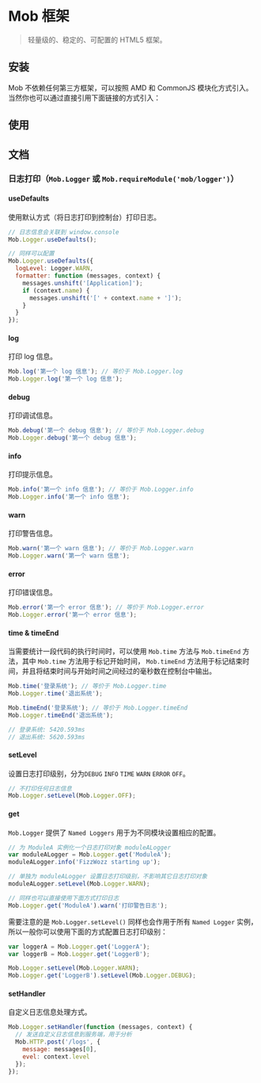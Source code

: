 # Mob 框架

> 轻量级的、稳定的、可配置的 HTML5 框架。

## 安装
Mob 不依赖任何第三方框架，可以按照 AMD 和 CommonJS 模块化方式引入。当然你也可以通过直接引用下面链接的方式引入：

  <script src="https://raw.github.com/xscripter/mob/master/src/mob.min.js"></script>

## 使用

## 文档

### 日志打印（`Mob.Logger` 或 `Mob.requireModule('mob/logger')`）

#### useDefaults
使用默认方式（将日志打印到控制台）打印日志。

```js
// 日志信息会关联到 window.console
Mob.Logger.useDefaults();

// 同样可以配置
Mob.Logger.useDefaults({
  logLevel: Logger.WARN,
  formatter: function (messages, context) {
    messages.unshift('[Application]');
    if (context.name) {
      messages.unshift('[' + context.name + ']');
    }
  }
});
```

#### log
打印 log 信息。

```js
Mob.log('第一个 log 信息'); // 等价于 Mob.Logger.log
Mob.Logger.log('第一个 log 信息');
```

#### debug
打印调试信息。

```js
Mob.debug('第一个 debug 信息'); // 等价于 Mob.Logger.debug
Mob.Logger.debug('第一个 debug 信息');
```

#### info
打印提示信息。

```js
Mob.info('第一个 info 信息'); // 等价于 Mob.Logger.info
Mob.Logger.info('第一个 info 信息');
```

#### warn
打印警告信息。

```js
Mob.warn('第一个 warn 信息'); // 等价于 Mob.Logger.warn
Mob.Logger.warn('第一个 warn 信息');
```

#### error
打印错误信息。

```js
Mob.error('第一个 error 信息'); // 等价于 Mob.Logger.error
Mob.Logger.error('第一个 error 信息');
```

#### time & timeEnd
当需要统计一段代码的执行时间时，可以使用 `Mob.time` 方法与 `Mob.timeEnd` 方法，其中 `Mob.time` 方法用于标记开始时间， `Mob.timeEnd` 方法用于标记结束时间，并且将结束时间与开始时间之间经过的毫秒数在控制台中输出。

```js
Mob.time('登录系统'); // 等价于 Mob.Logger.time
Mob.Logger.time('退出系统');

Mob.timeEnd('登录系统'); // 等价于 Mob.Logger.timeEnd
Mob.Logger.timeEnd('退出系统');

// 登录系统: 5420.593ms
// 退出系统: 5620.593ms
```

#### setLevel
设置日志打印级别，分为`DEBUG` `INFO` `TIME` `WARN` `ERROR` `OFF`。

```js
// 不打印任何日志信息
Mob.Logger.setLevel(Mob.Logger.OFF);
```

#### get
`Mob.Logger` 提供了 `Named Loggers` 用于为不同模块设置相应的配置。

```js
// 为 ModuleA 实例化一个日志打印对象 moduleALogger
var moduleALogger = Mob.Logger.get('ModuleA');
moduleALogger.info('FizzWozz starting up');

// 单独为 moduleALogger 设置日志打印级别，不影响其它日志打印对象
moduleALogger.setLevel(Mob.Logger.WARN);

// 同样也可以直接使用下面方式打印日志
Mob.Logger.get('ModuleA').warn('打印警告日志');

```

需要注意的是 `Mob.Logger.setLevel()` 同样也会作用于所有 `Named Logger` 实例，所以一般你可以使用下面的方式配置日志打印级别：

```js
var loggerA = Mob.Logger.get('LoggerA');
var loggerB = Mob.Logger.get('LoggerB');

Mob.Logger.setLevel(Mob.Logger.WARN);
Mob.Logger.get('LoggerB').setLevel(Mob.Logger.DEBUG);

```

#### setHandler
自定义日志信息处理方式。

```js
Mob.Logger.setHandler(function (messages, context) {
  // 发送自定义日志信息到服务端，用于分析  
  Mob.HTTP.post('/logs', {
    message: messages[0],
    evel: context.level
  });
});

```




















